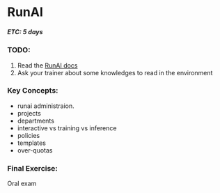 # RunAI
##### ETC: 5 days

### TODO:
1. Read the [RunAI docs](https://docs.run.ai/)
2. Ask your trainer about some knowledges to read in the environment

### Key Concepts:
-   runai administraion.
-   projects
-   departments
-   interactive vs training vs inference
-   policies
-   templates
-   over-quotas

### Final Exercise:
Oral exam
